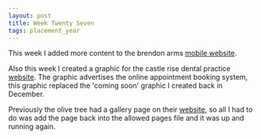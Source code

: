 ```yaml
---
layout: post
title: Week Twenty Seven
tags: placement_year
---
```


This week I added more content to the brendon arms [mobile website](http://brendonarms.co.uk/).

Also this week I created a graphic for the castle rise dental practice [website](http://castlerisedentalpractice.co.uk/). The graphic advertises the online appointment booking system, this graphic replaced the 'coming soon' graphic I created back in December.

Previously the olive tree had a gallery page on their [website](http://olivetreebude.co.uk/gallery), so all I had to do was add the page back into the allowed pages file and it was up and running again.